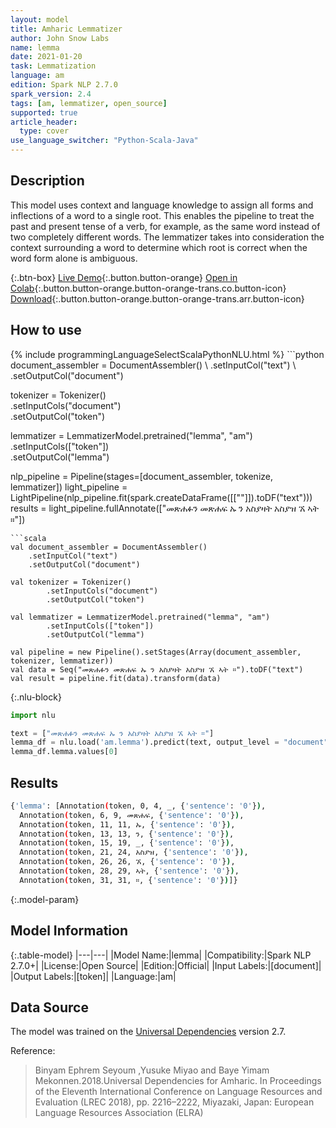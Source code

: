 ```yaml
---
layout: model
title: Amharic Lemmatizer
author: John Snow Labs
name: lemma
date: 2021-01-20
task: Lemmatization
language: am
edition: Spark NLP 2.7.0
spark_version: 2.4
tags: [am, lemmatizer, open_source]
supported: true
article_header:
  type: cover
use_language_switcher: "Python-Scala-Java"
---
```


## Description

This model uses context and language knowledge to assign all forms and inflections of a word to a single root. This enables the pipeline to treat the past and present tense of a verb, for example, as the same word instead of two completely different words. The lemmatizer takes into consideration the context surrounding a word to determine which root is correct when the word form alone is ambiguous.

{:.btn-box}
[Live Demo](https://demo.johnsnowlabs.com/public/TEXT_PREPROCESSING/){:.button.button-orange}
[Open in Colab](https://colab.research.google.com/github/JohnSnowLabs/spark-nlp-workshop/blob/master/tutorials/streamlit_notebooks/TEXT_PREPROCESSING.ipynb){:.button.button-orange.button-orange-trans.co.button-icon}
[Download](https://s3.amazonaws.com/auxdata.johnsnowlabs.com/public/models/lemma_am_2.7.0_2.4_1611181790547.zip){:.button.button-orange.button-orange-trans.arr.button-icon}

## How to use



<div class="tabs-box" markdown="1">
{% include programmingLanguageSelectScalaPythonNLU.html %}
```python
document_assembler = DocumentAssembler() \
    .setInputCol("text") \
    .setOutputCol("document")

tokenizer = Tokenizer()\
        .setInputCols("document")\
        .setOutputCol("token")

lemmatizer = LemmatizerModel.pretrained("lemma", "am") \
        .setInputCols(["token"]) \
        .setOutputCol("lemma")

nlp_pipeline = Pipeline(stages=[document_assembler, tokenize, lemmatizer])
light_pipeline = LightPipeline(nlp_pipeline.fit(spark.createDataFrame([[""]]).toDF("text")))
results = light_pipeline.fullAnnotate(["መጽሐፉን መጽሐፍ ኡ ን አስያዛት አስያዝ ኧ ኣት ።"])

```
```scala
val document_assembler = DocumentAssembler()
    .setInputCol("text")
    .setOutputCol("document")

val tokenizer = Tokenizer()
        .setInputCols("document")
        .setOutputCol("token")

val lemmatizer = LemmatizerModel.pretrained("lemma", "am")
        .setInputCols(["token"])
        .setOutputCol("lemma")

val pipeline = new Pipeline().setStages(Array(document_assembler, tokenizer, lemmatizer))
val data = Seq("መጽሐፉን መጽሐፍ ኡ ን አስያዛት አስያዝ ኧ ኣት ።").toDF("text")
val result = pipeline.fit(data).transform(data)
```

{:.nlu-block}
```python
import nlu

text = ["መጽሐፉን መጽሐፍ ኡ ን አስያዛት አስያዝ ኧ ኣት ።"]
lemma_df = nlu.load('am.lemma').predict(text, output_level = "document")
lemma_df.lemma.values[0]
```

</div>

## Results

```bash
{'lemma': [Annotation(token, 0, 4, _, {'sentence': '0'}),
  Annotation(token, 6, 9, መጽሐፍ, {'sentence': '0'}),
  Annotation(token, 11, 11, ኡ, {'sentence': '0'}),
  Annotation(token, 13, 13, ን, {'sentence': '0'}),
  Annotation(token, 15, 19, _, {'sentence': '0'}),
  Annotation(token, 21, 24, አስያዝ, {'sentence': '0'}),
  Annotation(token, 26, 26, ኧ, {'sentence': '0'}),
  Annotation(token, 28, 29, ኣት, {'sentence': '0'}),
  Annotation(token, 31, 31, ።, {'sentence': '0'})]}
```

{:.model-param}
## Model Information

{:.table-model}
|---|---|
|Model Name:|lemma|
|Compatibility:|Spark NLP 2.7.0+|
|License:|Open Source|
|Edition:|Official|
|Input Labels:|[document]|
|Output Labels:|[token]|
|Language:|am|

## Data Source

The model was trained on the [Universal Dependencies](http://universaldependencies.org) version 2.7.

Reference:

  > Binyam Ephrem Seyoum ,Yusuke Miyao and Baye Yimam Mekonnen.2018.Universal Dependencies for Amharic. In Proceedings of the Eleventh International Conference on Language Resources and Evaluation (LREC 2018), pp. 2216–2222, Miyazaki, Japan: European Language Resources Association (ELRA)